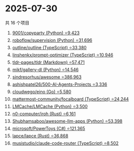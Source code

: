 # 2025-07-30

共 16 个项目

<!-- BEGIN GITHUB -->
<!-- 最后更新时间 2025-07-30 19:09:09 +0800 -->
1. [9001/copyparty (Python) ⭐9,423](https://github.com/9001/copyparty)
1. [roboflow/supervision (Python) ⭐31,696](https://github.com/roboflow/supervision)
1. [outline/outline (TypeScript) ⭐33,380](https://github.com/outline/outline)
1. [linshenkx/prompt-optimizer (TypeScript) ⭐10,946](https://github.com/linshenkx/prompt-optimizer)
1. [tldr-pages/tldr (Markdown) ⭐57,471](https://github.com/tldr-pages/tldr)
1. [mikf/gallery-dl (Python) ⭐14,546](https://github.com/mikf/gallery-dl)
1. [sindresorhus/awesome ⭐386,963](https://github.com/sindresorhus/awesome)
1. [ashishpatel26/500-AI-Agents-Projects ⭐3,336](https://github.com/ashishpatel26/500-AI-Agents-Projects)
1. [cloudwego/eino (Go) ⭐5,580](https://github.com/cloudwego/eino)
1. [mattermost-community/focalboard (TypeScript) ⭐24,244](https://github.com/mattermost-community/focalboard)
1. [LMCache/LMCache (Python) ⭐3,500](https://github.com/LMCache/LMCache)
1. [n0-computer/iroh (Rust) ⭐6,161](https://github.com/n0-computer/iroh)
1. [Shubhamsaboo/awesome-llm-apps (Python) ⭐53,398](https://github.com/Shubhamsaboo/awesome-llm-apps)
1. [microsoft/PowerToys (C#) ⭐121,365](https://github.com/microsoft/PowerToys)
1. [lapce/lapce (Rust) ⭐36,868](https://github.com/lapce/lapce)
1. [musistudio/claude-code-router (TypeScript) ⭐8,502](https://github.com/musistudio/claude-code-router)
<!-- END GITHUB -->